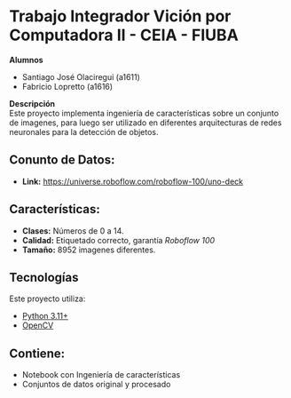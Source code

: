 # Trabajo Integrador Vición por Computadora II - CEIA - FIUBA

**Alumnos**
- Santiago José Olaciregui (a1611)
- Fabricio Lopretto (a1616)

**Descripción**  
Este proyecto implementa ingeniería de características sobre un conjunto de imagenes, para luego ser utilizado en diferentes arquitecturas de redes neuronales para la detección de objetos.

## Conunto de Datos:

- **Link:** https://universe.roboflow.com/roboflow-100/uno-deck

## Características:

- **Clases:** Números de 0 a 14.
- **Calidad:** Etiquetado correcto, garantía *Roboflow 100*
- **Tamaño:** 8952 imagenes diferentes.

## Tecnologías

Este proyecto utiliza:

- [Python 3.11+](https://www.python.org/)
- [OpenCV](https://opencv.org/)


## Contiene:

- Notebook con Ingeniería de características
- Conjuntos de datos original y procesado
